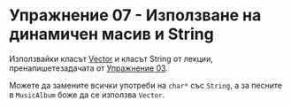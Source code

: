 # Упражнение 07 - Използване на динамичен масив и String

Използвайки класът [Vector](https://github.com/darina2612/OOP_IS_2018/blob/master/Exercises/04/README.md) и класът String от лекции,
пренапишетeзадачата от [Упражнение 03](https://github.com/darina2612/OOP_IS_2018/blob/master/Exercises/03/README.md).

Можете да замените всички употреби на `char*` със `String`, а за песните в `MusicAlbum` боже да се използва `Vector`.
